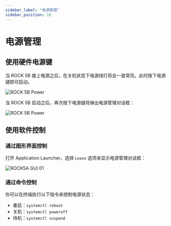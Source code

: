 ```yaml
---
sidebar_label: "电源管理"
sidebar_position: 18
---
```


# 电源管理

## 使用硬件电源键

当 ROCK 5B 接上电源之后，在关机状态下电源绿灯将会一直常亮。此时按下电源键即可启动。

![ROCK 5B Power](/img/rock5b/rock5b-power.webp)

当 ROCK 5B 启动之后，再次按下电源键将弹出电源管理对话框：

![ROCK 5B Power](/img/rock5a/rock5a-power-status.webp)

## 使用软件控制

### 通过图形界面控制

打开 Application Launcher。选择 `Leave` 选项来显示电源管理对话框：

![ROCK5A GUI 01](/img/rock5a/rock5a-GUI-leave.webp)

### 通过命令控制

你可以在终端执行以下指令来控制电源状态：

- 重启：`systemctl reboot`
- 关机：`systemctl poweroff`
- 待机：`systemctl suspend`
